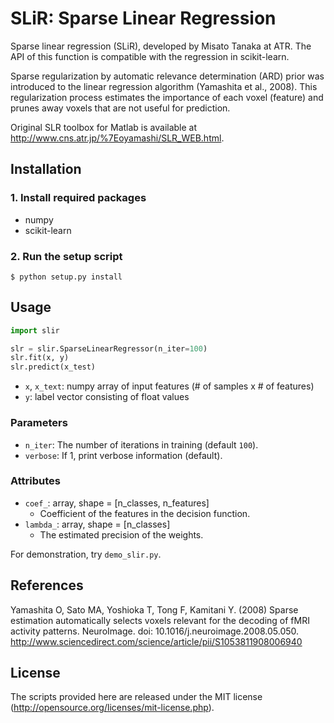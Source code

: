 # SLiR: Sparse Linear Regression

Sparse linear regression (SLiR), developed by Misato Tanaka at ATR.
The API of this function is compatible with the regression in scikit-learn.

Sparse regularization by automatic relevance determination (ARD) prior was introduced to the linear regression algorithm (Yamashita et al., 2008).
This regularization process estimates the importance of each voxel (feature) and prunes away voxels that are not useful for prediction.

Original SLR toolbox for Matlab is available at <http://www.cns.atr.jp/%7Eoyamashi/SLR_WEB.html>.

## Installation

### 1. Install required packages

- numpy
- scikit-learn

### 2. Run the setup script

```shell
$ python setup.py install
```

## Usage

``` python
import slir

slr = slir.SparseLinearRegressor(n_iter=100)
slr.fit(x, y)
slr.predict(x_test)
```

- `x`, `x_text`: numpy array of input features (# of samples x # of features)
- `y`: label vector consisting of float values 

### Parameters

- `n_iter`: The number of iterations in training (default `100`).
- `verbose`: If 1, print verbose information (default).

### Attributes

- `coef_`: array, shape = [n_classes, n_features]
    - Coefficient of the features in the decision function.
- `lambda_`: array, shape = [n_classes]
    - The estimated precision of the weights.

For demonstration, try `demo_slir.py`.

## References

Yamashita O, Sato MA, Yoshioka T, Tong F, Kamitani Y. (2008) Sparse estimation automatically selects voxels relevant for the decoding of fMRI activity patterns. NeuroImage. doi: 10.1016/j.neuroimage.2008.05.050. <http://www.sciencedirect.com/science/article/pii/S1053811908006940>

## License

The scripts provided here are released under the MIT license (http://opensource.org/licenses/mit-license.php).
